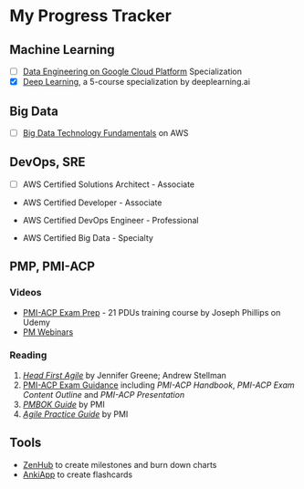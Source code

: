# My Progress Tracker

## Machine Learning

 - [ ] [Data Engineering on Google Cloud Platform](https://www.coursera.org/specializations/gcp-data-machine-learning)  Specialization
 - [x] [Deep Learning](https://www.coursera.org/account/accomplishments/specialization/Z23QYSJ94QTU), a 5-course specialization by deeplearning.ai

## Big Data

 - [ ] [Big Data Technology Fundamentals](https://www.aws.training/transcript/curriculumplayer?transcriptId=tFJXk7lv8k6Bh3oyLkiuTA2) on AWS

## DevOps, SRE

 - [ ] AWS Certified Solutions Architect - Associate
    
-   AWS Certified Developer - Associate
    
-   AWS Certified DevOps Engineer - Professional
    
-   AWS Certified Big Data - Specialty

## PMP, PMI-ACP

### Videos

-   [PMI-ACP Exam Prep](https://www.udemy.com/pmiacp_21pdus/learn/v4/t/practice/1023892/introduction) - 21 PDUs training course by Joseph Phillips on Udemy
- [PM Webinars](https://www.projectmanagement.com/Webinars/webinarMainOnDemand.cfm)

### Reading

1.  [*Head First Agile*](https://www.safaribooksonline.com/library/view/head-first-agile/9781491944684/) by Jennifer Greene; Andrew Stellman
2.  [PMI-ACP Exam Guidance](https://www.pmi.org/certifications/types/agile-acp/exam-prep) including *PMI-ACP Handbook*, *PMI-ACP Exam Content Outline* and *PMI-ACP Presentation*
3.  [*PMBOK Guide*](https://www.safaribooksonline.com/library/view/a-guide-to/9781628253900/part01.xhtml) by PMI
4.  [*Agile Practice Guide*](https://www.safaribooksonline.com/library/view/agile-practice-guide/9781628253993/) by PMI
    
## Tools

- [ZenHub](https://app.zenhub.com/workspace/o/vochicong/progress/reports?report=burndown) to create milestones and burn down charts
- [AnkiApp](https://www.ankiapp.com/) to create flashcards 



<!--stackedit_data:
eyJoaXN0b3J5IjpbMTAxMzQxMDU0MiwtMzIwNDU5NjIsLTE3Nz
A0MDg1MDksMzYxNTgzOTM1LDE2ODE0MTUyMzQsMTY0ODA5Nzc2
NSwxOTg2ODMyNTg5LC0xMzE5ODI1Njg5LDEwODYzNDk2NjEsOT
A0MjE5NTg2XX0=
-->